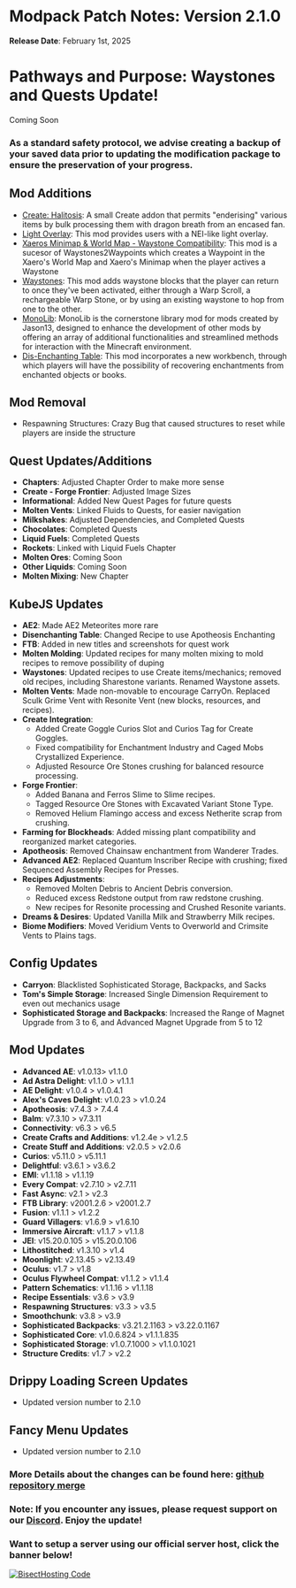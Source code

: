 # Modpack Patch Notes: Version 2.1.0
**Release Date**: February 1st, 2025

# Pathways and Purpose: Waystones and Quests Update!

Coming Soon

### As a standard safety protocol, we advise creating a backup of your saved data prior to updating the modification package to ensure the preservation of your progress.
## Mod Additions
- [Create: Halitosis](https://www.curseforge.com/minecraft/mc-mods/create-halitosis-create-halitosis): A small Create addon that permits "enderising" various items by bulk processing them with dragon breath from an encased fan.
- [Light Overlay](https://www.curseforge.com/minecraft/mc-mods/light-overlay): This mod provides users with a NEI-like light overlay.
- [Xaeros Minimap & World Map - Waystone Compatibility](https://www.curseforge.com/minecraft/mc-mods/xaeros-minimap-world-map-waystones-compability): This mod is a sucesor of Waystones2Waypoints which creates a Waypoint in the Xaero's World Map and Xaero's Minimap when the player actives a Waystone
- [Waystones](https://www.curseforge.com/minecraft/mc-mods/waystones): This mod adds waystone blocks that the player can return to once they've been activated, either through a Warp Scroll, a rechargeable Warp Stone, or by using an existing waystone to hop from one to the other.
- [MonoLib](https://www.curseforge.com/minecraft/mc-mods/monolib): MonoLib is the cornerstone library mod for mods created by Jason13, designed to enhance the development of other mods by offering an array of additional functionalities and streamlined methods for interaction with the Minecraft environment.
- [Dis-Enchanting Table](https://www.curseforge.com/minecraft/mc-mods/dis-enchanting-table): This mod incorporates a new workbench, through which players will have the possibility of recovering enchantments from enchanted objects or books.
## Mod Removal
- Respawning Structures: Crazy Bug that caused structures to reset while players are inside the structure

## Quest Updates/Additions
- **Chapters**: Adjusted Chapter Order to make more sense
- **Create - Forge Frontier**: Adjusted Image Sizes
- **Informational**: Added New Quest Pages for future quests
- **Molten Vents**: Linked Fluids to Quests, for easier navigation
- **Milkshakes**: Adjusted Dependencies, and Completed Quests
- **Chocolates**: Completed Quests 
- **Liquid Fuels**: Completed Quests
- **Rockets**: Linked with Liquid Fuels Chapter
- **Molten Ores**: Coming Soon
- **Other Liquids**: Coming Soon
- **Molten Mixing**: New Chapter
## KubeJS Updates
- **AE2**: Made AE2 Meteorites more rare
- **Disenchanting Table**: Changed Recipe to use Apotheosis Enchanting
- **FTB**: Added in new titles and screenshots for quest work
- **Molten Molding**: Updated recipes for many molten mixing to mold recipes to remove possibility of duping
- **Waystones**: Updated recipes to use Create items/mechanics; removed old recipes, including Sharestone variants. Renamed Waystone assets.
- **Molten Vents**: Made non-movable to encourage CarryOn. Replaced Sculk Grime Vent with Resonite Vent (new blocks, resources, and recipes).
- **Create Integration**:
  - Added Create Goggle Curios Slot and Curios Tag for Create Goggles.
  - Fixed compatibility for Enchantment Industry and Caged Mobs Crystallized Experience.
  - Adjusted Resource Ore Stones crushing for balanced resource processing.
- **Forge Frontier**:
  - Added Banana and Ferros Slime to Slime recipes.
  - Tagged Resource Ore Stones with Excavated Variant Stone Type.
  - Removed Helium Flamingo access and excess Netherite scrap from crushing.
- **Farming for Blockheads**: Added missing plant compatibility and reorganized market categories.
- **Apotheosis**: Removed Chainsaw enchantment from Wanderer Trades.
- **Advanced AE2**: Replaced Quantum Inscriber Recipe with crushing; fixed Sequenced Assembly Recipes for Presses.
- **Recipes Adjustments**:
  - Removed Molten Debris to Ancient Debris conversion.
  - Reduced excess Redstone output from raw redstone crushing.
  - New recipes for Resonite processing and Crushed Resonite variants.
- **Dreams & Desires**: Updated Vanilla Milk and Strawberry Milk recipes.
- **Biome Modifiers**: Moved Veridium Vents to Overworld and Crimsite Vents to Plains tags.

## Config Updates
- **Carryon**: Blacklisted Sophisticated Storage, Backpacks, and Sacks
- **Tom's Simple Storage**: Increased Single Dimension Requirement to even out mechanics usage
- **Sophisticated Storage and Backpacks**: Increased the Range of Magnet Upgrade from 3 to 6, and Advanced Magnet Upgrade from 5 to 12

## Mod Updates
- **Advanced AE**: v1.0.13> v1.1.0
- **Ad Astra Delight**: v1.1.0 > v1.1.1
- **AE Delight**: v1.0.4 > v1.0.4.1
- **Alex's Caves Delight**: v1.0.23 > v1.0.24
- **Apotheosis**: v7.4.3 > 7.4.4
- **Balm**: v7.3.10 > v7.3.11
- **Connectivity**: v6.3 > v6.5
- **Create Crafts and Additions**: v1.2.4e > v1.2.5
- **Create Stuff and Additions**: v2.0.5 > v2.0.6
- **Curios**: v5.11.0 > v5.11.1
- **Delightful**: v3.6.1 > v3.6.2
- **EMI**: v1.1.18 > v1.1.19
- **Every Compat**: v2.7.10 > v2.7.11
- **Fast Async**: v2.1 > v2.3
- **FTB Library**: v2001.2.6 > v2001.2.7
- **Fusion**: v1.1.1 > v1.2.2
- **Guard Villagers**: v1.6.9 > v1.6.10
- **Immersive Aircraft**: v1.1.7 > v1.1.8
- **JEI**: v15.20.0.105 > v15.20.0.106
- **Lithostitched**: v1.3.10 > v1.4
- **Moonlight**: v2.13.45 > v2.13.49
- **Oculus**: v1.7 > v1.8
- **Oculus Flywheel Compat**: v1.1.2 > v1.1.4
- **Pattern Schematics**: v1.1.16 > v1.1.18
- **Recipe Essentials**: v3.6 > v3.9
- **Respawning Structures**: v3.3 > v3.5
- **Smoothchunk**: v3.8 > v3.9
- **Sophisticated Backpacks**: v3.21.2.1163 > v3.22.0.1167
- **Sophisticated Core**: v1.0.6.824 > v1.1.1.835
- **Sophisticated Storage**: v1.0.7.1000 > v1.1.0.1021
- **Structure Credits**: v1.7 > v2.2

## Drippy Loading Screen Updates
- Updated version number to 2.1.0
## Fancy Menu Updates
- Updated version number to 2.1.0

### More Details about the changes can be found here: [github repository merge](https://github.com/M0nkeyPr0grammer/Create-Forge-Frontier/pull/?)

### Note: If you encounter any issues, please request support on our [Discord](https://discord.gg/quenZthXgy). Enjoy the update!

### Want to setup a server using our official server host, click the banner below!
[![BisectHosting Code](https://raw.githubusercontent.com/M0nkeyPr0grammer/Landscapes-Reimagined/main/BH_Landscape_Reimagined.png)](https://bisecthosting.com/M0nkeyPr0grammer?r=curseforge+chanelog)